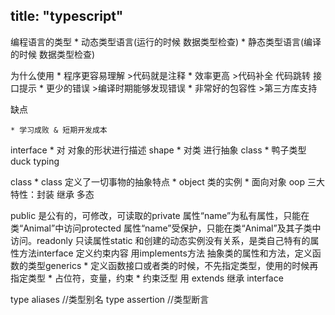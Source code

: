 title: "typescript"
---

编程语言的类型
	* 动态类型语言(运行的时候 数据类型检查)
	* 静态类型语言(编译的时候 数据类型检查)

为什么使用
	* 程序更容易理解 >代码就是注释
	* 效率更高 >代码补全 代码跳转 接口提示
	* 更少的错误 >编译时期能够发现错误
	* 非常好的包容性 >第三方库支持

缺点

	* 学习成败 & 短期开发成本

interface
	* 对 对象的形状进行描述 shape
	* 对类 进行抽象 class
	* 鸭子类型 duck typing

class
	* class 定义了一切事物的抽象特点
	* object 类的实例
	* 面向对象 oop 三大特性：封装 继承 多态

public 是公有的，可修改，可读取的private 属性“name”为私有属性，只能在类“Animal”中访问protected 属性“name”受保护，只能在类“Animal”及其子类中访问。readonly 只读属性static 和创建的动态实例没有关系，是类自己特有的属性方法interface 定义约束内容 用implements方法 抽象类的属性和方法，定义函数的类型generics
	* 定义函数接口或者类的时候，不先指定类型，使用的时候再指定类型
	* 占位符，变量，约束
	* 约束泛型 用 extends 继承 interface

type aliases //类型别名
type assertion //类型断言

